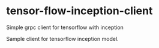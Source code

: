 # tensor-flow-inception-client
Simple grpc client for tensorflow with inception 

Sample client for tensorflow inception model.
